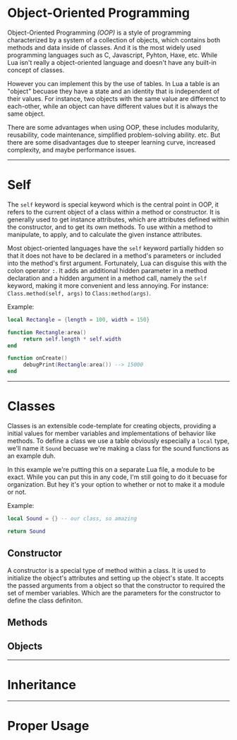 # Object-Oriented Programming
Object-Oriented Programming _(OOP)_ is a style of programming characterized by a system of a collection of objects, which contains both methods and data inside of classes. And it is the most widely used programming languages such as C, Javascript, Pyhton, Haxe, etc. While Lua isn't really a object-oriented language and doesn't have any built-in concept of classes. 

However you can implement this by the use of tables. In Lua a table is an "object" becuase they have a state and an identity that is independent of their values. For instance, two objects with the same value are differenct to each-other, while an object can have different values but it is always the same object.

There are some advantages when using OOP, these includes modularity, reusability, code maintenance, simplified problem-solving ability. etc. But there are some disadvantages due to steeper learning curve, increased complexity, and maybe performance issues.

***

# Self
The `self` keyword is special keyword which is the central point in OOP, it refers to the current object of a class within a method or constructor. It is generally used to get instance attributes, which are attributes defined within the constructor, and to get its own methods. To use within a method to manipulate, to apply, and to calculate the given instance attributes.

Most object-oriented languages have the `self` keyword partially hidden so that it does not have to be declared in a method's parameters or included into the method's first argument. Fortunately, Lua can disguise this with the colon operator <kbd>:</kbd>. It adds an additional hidden parameter in a method declaration and a hidden argument in a method call, namely the `self` keyword, making it more convenient and less annoying. For instance: `Class.method(self, args)` to `Class:method(args)`.

Example:
```lua
local Rectangle = {length = 100, width = 150}

function Rectangle:area()
     return self.length * self.width
end

function onCreate()
     debugPrint(Rectangle:area()) --> 15000
end
```

***

# Classes
Classes is an extensible code-template for creating objects, providing a initial values for member variables and implementations of behavior like methods. To define a class we use a table obviously especially a `local` type, we'll name it `Sound` becuase we're making a class for the sound functions as an example duh.

In this example we're putting this on a separate Lua file, a module to be exact. While you can put this in any code, I'm still going to do it becuase for organization. But hey it's your option to whether or not to make it a module or not.

Example:
```lua
local Sound = {} -- our class, so amazing

return Sound
```

## Constructor
A constructor is a special type of method within a class. It is used to initialize the object's attributes and setting up the object's state. It accepts the passed arguments from a object so that the constructor to required the set of member variables. Which are the parameters for the constructor to define the class definiton.

## Methods

## Objects

***

# Inheritance

***

# Proper Usage
<!-- But it should only be used when you have a complex system with multiple methods that require a lot of interaction between different objects. It is also best for reusability and modularity becuase of the creation and reusing of objects. -->
